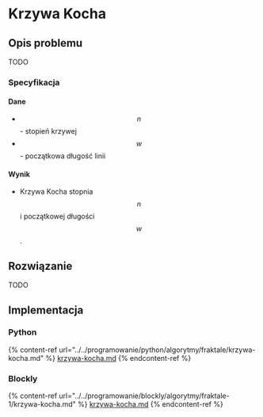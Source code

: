 # Krzywa Kocha

## Opis problemu

TODO

### Specyfikacja

#### Dane

* $$n$$ - stopień krzywej
* $$w$$ - początkowa długość linii

#### Wynik

* Krzywa Kocha stopnia $$n$$ i początkowej długości $$w$$.

## Rozwiązanie

TODO

## Implementacja

### Python

{% content-ref url="../../programowanie/python/algorytmy/fraktale/krzywa-kocha.md" %}
[krzywa-kocha.md](../../programowanie/python/algorytmy/fraktale/krzywa-kocha.md)
{% endcontent-ref %}

### Blockly

{% content-ref url="../../programowanie/blockly/algorytmy/fraktale-1/krzywa-kocha.md" %}
[krzywa-kocha.md](../../programowanie/blockly/algorytmy/fraktale-1/krzywa-kocha.md)
{% endcontent-ref %}
